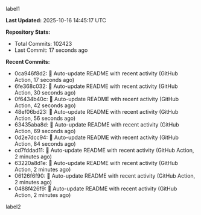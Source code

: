 
label1 
<!-- ACTIVITY_START -->
**Last Updated:** 2025-10-16 14:45:17 UTC

**Repository Stats:**
- Total Commits: 102423
- Last Commit: 17 seconds ago

**Recent Commits:**
- 0ca946f8d2: 🤖 Auto-update README with recent activity (GitHub Action, 17 seconds ago)
- 6fe368c032: 🤖 Auto-update README with recent activity (GitHub Action, 30 seconds ago)
- 0f6434b40c: 🤖 Auto-update README with recent activity (GitHub Action, 42 seconds ago)
- 48ef06bd23: 🤖 Auto-update README with recent activity (GitHub Action, 56 seconds ago)
- 63435aba8d: 🤖 Auto-update README with recent activity (GitHub Action, 69 seconds ago)
- 0d2e7dcc94: 🤖 Auto-update README with recent activity (GitHub Action, 84 seconds ago)
- cd7fddad11: 🤖 Auto-update README with recent activity (GitHub Action, 2 minutes ago)
- 63220a8d1e: 🤖 Auto-update README with recent activity (GitHub Action, 2 minutes ago)
- 06126f6f90: 🤖 Auto-update README with recent activity (GitHub Action, 2 minutes ago)
- 0488f426f9: 🤖 Auto-update README with recent activity (GitHub Action, 2 minutes ago)
<!-- ACTIVITY_END -->

label2
